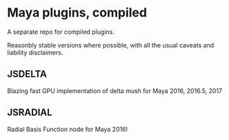 # Maya plugins, compiled
A separate repo for compiled plugins. 

Reasonbly stable versions where possible, with all the usual caveats and liability disclaimers.

## JSDELTA
Blazing fast GPU implementation of delta mush for Maya 2016, 2016.5, 2017

## JSRADIAL
Radial Basis Function node for Maya 2016!

